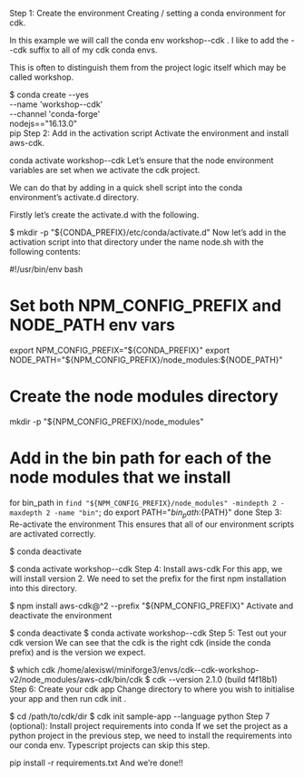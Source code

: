 Step 1: Create the environment
Creating / setting a conda environment for cdk.

In this example we will call the conda env workshop--cdk .
I like to add the --cdk suffix to all of my cdk conda envs.

This is often to distinguish them from the project logic itself which may be called workshop.

$ conda create --yes \
    --name 'workshop--cdk' \
    --channel 'conda-forge' \
    nodejs=="16.13.0" \
    pip
Step 2: Add in the activation script
Activate the environment and install aws-cdk.

conda activate workshop--cdk
Let’s ensure that the node environment variables are set
when we activate the cdk project.

We can do that by adding in a quick shell script into the conda environment’s activate.d directory.

Firstly let’s create the activate.d with the following.

$ mkdir -p "${CONDA_PREFIX}/etc/conda/activate.d"
Now let’s add in the activation script into that directory under the name node.sh with the following contents:

#!/usr/bin/env bash

# Set both NPM_CONFIG_PREFIX and NODE_PATH env vars
export NPM_CONFIG_PREFIX="${CONDA_PREFIX}"
export NODE_PATH="${NPM_CONFIG_PREFIX}/node_modules:${NODE_PATH}"
# Create the node modules directory
mkdir -p "${NPM_CONFIG_PREFIX}/node_modules"
# Add in the bin path for each of the node modules that we install
for bin_path in `find "${NPM_CONFIG_PREFIX}/node_modules" -mindepth 2 -maxdepth 2 -name "bin"`; do
    export PATH="${bin_path}:${PATH}"
done
Step 3: Re-activate the environment
This ensures that all of our environment scripts are activated correctly.

$ conda deactivate

$ conda activate workshop--cdk
Step 4: Install aws-cdk
For this app, we will install version 2.
We need to set the prefix for the first npm installation into this directory.

$ npm install aws-cdk@^2 --prefix "${NPM_CONFIG_PREFIX}"
Activate and deactivate the environment

$ conda deactivate
$ conda activate workshop--cdk
Step 5: Test out your cdk version
We can see that the cdk is the right cdk (inside the conda prefix) and is the version we expect.

$ which cdk
/home/alexiswl/miniforge3/envs/cdk--cdk-workshop-v2/node_modules/aws-cdk/bin/cdk
$ cdk --version
2.1.0 (build f4f18b1)
Step 6: Create your cdk app
Change directory to where you wish to initialise your app and then run cdk init .

$ cd /path/to/cdk/dir
$ cdk init sample-app --language python
Step 7 (optional): Install project requirements into conda
If we set the project as a python project in the previous step, we need to install the requirements into our conda env. Typescript projects can skip this step.

pip install -r requirements.txt
And we’re done!!
